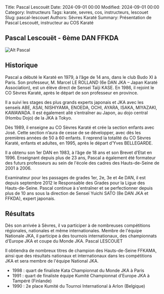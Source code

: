 Title: Pascal Lescouët
Date: 2024-09-01 00:00
Modified: 2024-09-01 00:00
Category: Instructeurs
Tags: karate, sevres, cos, instructeurs, lescouet
Slug: pascal-lescouet
Authors: Sèvres Karaté 
Summary: Présentation de Pascal Lescouët, instructeur au COS Karaté

## Pascal Lescouët - 6ème DAN FFKDA

![Alt Pascal]({static}/images/pascal.gif)

## Historique

Pascal a débuté le Karaté en 1979, à l’âge de 14 ans, dans le club Budo XI à Paris. Son professeur, M. Marcel LE ROLLAND (6e DAN JKA – Japan Karaté Association), est un élève direct de Senseï Taïji KASE. En 1986, il rejoint le CO Sèvres Karaté, après le départ de son professeur en province.

Il a suivi les stages des plus grands experts japonais et JKA avec les senseïs ABE, ASAI, NISHIYAMA, ENOEDA, OCHI, AYARA, ISAKA, MIYAZAKI, KAWAWADA. Il est également allé s’entraîner au Japon, au dojo central (Hombu Dojo) de la JKA à Tokyo.

Dès 1989, il enseigne au CO Sèvres Karaté et crée la section enfants avec José. Cette section n’aura de cesse de se développer, avec dès les premières années de 50 à 60 enfants.
Il reprend la totalité du CO Sèvres Karaté, enfants et adultes, en 1995, après le départ d’Yves BELLEGARDE.

Il a obtenu son 1er DAN en 1983, à l’âge de 18 ans et son Brevet d’Etat en 1996.
Enseignant depuis plus de 23 ans, Pascal a également été formateur des futurs professeurs au sein de l'école des cadres des Hauts-de-Seine de 2001 à 2006.

Examinateur pour les passages de grades 1er, 2e, 3e et 4e DAN, il est depuis septembre 2012 le Responsable des Grades pour la Ligue des Hauts-de-Seine.
Pascal continue à s'entraîner et se perfectionner depuis plus de 10 ans sous la direction de Senseï Yuichi SATO (8e DAN JKA et FFKDA), expert japonais.

## Résultats

Dès son arrivée à Sèvres, il va participer à de nombreuses compétitions régionales, nationales et même internationales. Membre de l'équipe Nationale JKA, il participe à des tournois internationaux, des championnats d'Europe JKA et coupe du Monde JKA.
Pascal LESCOUET

Il obtiendra de nombreux titres de champion des Hauts-de-Seine FFKAMA, ainsi que des résultats nationaux et internationaux dans les compétitions JKA et sera membre de l'équipe National JKA.

- 1998 : quart de finaliste Kata Championnat du Monde JKA à Paris 
- 1991 : quart de finaliste équipe Kumité Championnat d'Europe JKA à Tampéré (Finlande)
- 1990 : 2e place Kumité du Tournoi International à Arlon (Belgique)
